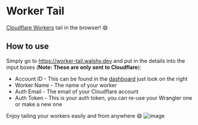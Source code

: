 # Worker Tail

[Cloudflare Workers](https://workers.dev) tail in the browser! :smile:

## How to use
Simply go to https://worker-tail.walshy.dev and put in the details into the input boxes (**Note: These are only sent to Cloudflare**):
* Account ID - This can be found in the [dashboard](https://dash.cloudflare.com?to=/:account/workers/overview) just look on the right
* Worker Name - The name of your worker
* Auth Email - The email of your Cloudflare account
* Auth Token - This is your auth token, you can re-use your Wrangler one or make a new one

Enjoy tailing your workers easily and from anywhere :smile:
![image](https://user-images.githubusercontent.com/8492901/129337501-283fb360-33e7-4971-8b7a-44a1db7de2ca.png)